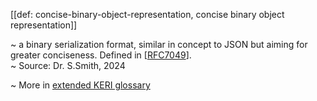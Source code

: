 [[def: concise-binary-object-representation, concise binary object representation]]

~ a binary serialization format, similar in concept to JSON but aiming for greater conciseness. Defined in [[RFC7049](https://trustoverip.github.io/tswg-keri-specification/#ref:RFC7049)].  
~ Source: Dr. S.Smith, 2024

~ More in <a href="https://weboftrust.github.io/WOT-terms/docs/glossary/concise-binary-object-representation">extended KERI glossary</a>
